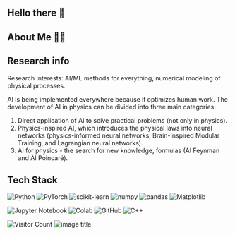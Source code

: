 ## Hello there 👋


  
  ## About Me 👩‍💼


  

## Research info
Research interests: AI/ML methods for everything, numerical modeling of physical processes.

AI is being implemented everywhere because it optimizes human work. The development of AI in physics can be divided into three main categories:
1. Direct application of AI to solve practical problems (not only in physics). 
2. Physics-inspired AI, which introduces the physical laws into neural networks (physics-informed neural networks, Brain-Inspired Modular Training, and Lagrangian neural networks).
3.  AI for physics - the search for new knowledge, formulas (AI Feynman and AI Poincaré).


## Tech Stack 
![Python](https://img.shields.io/badge/Python-FFD43B?style=for-the-badge&logo=python&logoColor=blue)
![PyTorch](https://img.shields.io/badge/PyTorch-%23EE4C2C.svg?style=for-the-badge&logo=PyTorch&logoColor=white)
![scikit-learn](https://img.shields.io/badge/scikit--learn-%23F7931E.svg?style=for-the-badge&logo=scikit-learn&logoColor=white)
![numpy](https://img.shields.io/badge/Numpy-777BB4?style=for-the-badge&logo=numpy&logoColor=white)
![pandas](https://img.shields.io/badge/Pandas-2C2D72?style=for-the-badge&logo=pandas&logoColor=white)
![Matplotlib](https://img.shields.io/badge/Matplotlib-%23ffffff.svg?style=for-the-badge&logo=Matplotlib&logoColor=black)


![Jupyter Notebook](https://img.shields.io/badge/jupyter-%23FA0F00.svg?style=for-the-badge&logo=jupyter&logoColor=white)
![Colab](https://img.shields.io/badge/google_colab-F9AB00?style=for-the-badge&logo=google-colab&logoColor=white)
![GitHub](https://img.shields.io/badge/GitHub-100000?style=for-the-badge&logo=github&logoColor=white)
![C++](https://img.shields.io/badge/c++-%2300599C.svg?style=for-the-badge&logo=c%2B%2B&logoColor=white)

![Visitor Count](https://profile-counter.glitch.me/count.svg)
![image title](https://rushter.com/counter.svg)
